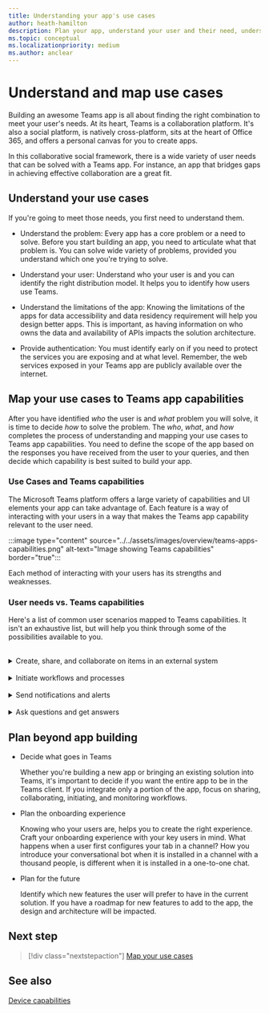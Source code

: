 ```yaml
---
title: Understanding your app's use cases
author: heath-hamilton
description: Plan your app, understand your user and their need, understand the user problems that your app would solve, plan user authentication and their onboarding experience
ms.topic: conceptual
ms.localizationpriority: medium
ms.author: anclear
---
```


# Understand and map use cases

Building an awesome Teams app is all about finding the right combination to meet your user's needs. At its heart, Teams is a collaboration platform. It's also a social platform, is natively cross-platform, sits at the heart of Office 365, and offers a personal canvas for you to create apps.

In this collaborative social framework, there is a wide variety of user needs that can be solved with a Teams app. For instance, an app that bridges gaps in achieving effective collaboration are a great fit.

## Understand your use cases
If you're going to meet those needs, you first need to understand them.

- Understand the problem: Every app has a core problem or a need to solve. Before you start building an app, you need to articulate what that problem is. You can solve wide variety of problems, provided you understand which one you're trying to solve.

- Understand your user: Understand who your user is and you can identify the right distribution model. It helps you to identify how users use Teams.

- Understand the limitations of the app: Knowing the limitations of the apps for data accessibility and data residency requirement will help you design better apps. This is important, as having information on who owns the data and availability of APIs impacts the solution architecture.

- Provide authentication: You must identify early on if you need to protect the services you are exposing and at what level. Remember, the web services exposed in your Teams app are publicly available over the internet.

## Map your use cases to Teams app capabilities

After you have identified *who* the user is and *what* problem you will solve, it is time to decide *how* to solve the problem. The *who*, *what*, and *how* completes the process of understanding and mapping your use cases to Teams app capabilities. You need to define the scope of the app based on the responses you have received from the user to your queries, and then decide which capability is best suited to build your app.

### Use Cases and Teams capabilities

The Microsoft Teams platform offers a large variety of capabilities and UI elements your app can take advantage of. Each feature is a way of interacting with your users in a way that makes the Teams app capability relevant to the user need.

:::image type="content" source="../../assets/images/overview/teams-apps-capabilities.png" alt-text="Image showing Teams capabilities" border="true":::

Each method of interacting with your users has its strengths and weaknesses.

### User needs vs. Teams capabilities  

Here's a list of common user scenarios mapped to Teams capabilities. It isn't an exhaustive list, but will help you think through some of the possibilities available to you.
</br>
</br>
<details>
<summary>Create, share, and collaborate on items in an external system</summary>

Apps to interact with your data

| **If you want to...** | **Try ...** |
| --- | --- |
| Search external systems and share the results as an interactive card. | Messaging extensions with search commands |
| Collect information to insert into a data store or perform advanced searches. | Messaging extensions with action commands |
| Create embedded web experiences to view, work with and share data. | Tabs |
| Push data and send data out of the Teams client. | Connectors and webhooks|
| Interactive modal forms from wherever you need them to collect or display information. | Task modules |
|
</details>
</br>
<details>
<summary>Initiate workflows and processes</summary>

A quick way to initiate a process or workflow in an external system.

| **If you want to...** | **Try ...** |
| --- | --- |
| Trigger from messages, allowing your users to quickly send the contents of a message to your web services. | Messaging extensions action commands |
| Open them from a tab, a bot, or a messaging extension to collect information before initiating a workflow. | Task modules |
| Interact with your users through text and rich cards. | Conversational bots |
| A good choice for a simple back-and-forth interaction when you don't need to build an entire conversational bot. |  Outgoing webhooks |
|
</details>
</br>
<details>
<summary>Send notifications and alerts</summary>

Send asynchronous notifications and alerts to your users in Teams.

| **If you want to...** | **Try ...** |
| --- | --- |
| Send proactive messages to groups, channels, or individual users. | Conversational bots |
| Permit a channel to subscribe to receive messages. A connector lets users tailor the subscription with a configuration page. | Connectors and incoming webhooks |
|
</details>
</br>
<details>
<summary>Ask questions and get answers</summary>

Connect with your users and resolve their queries

| **If you want to...** | **Try ...** |
| --- | --- |
| Natural language processing, AI, machine learning, and all the buzzwords. Use a bot powered by the intelligent cloud to connect your users to the answers they need. | Conversational bots |
| Embed your existing web portal in Teams or create a Teams-specific version for added functionality. | Tabs |
|
</details>

## Plan beyond app building

- Decide what goes in Teams

    Whether you're building a new app or bringing an existing solution into Teams, it's important to decide if you want the entire app to be in the Teams client. If you integrate only a portion of the app, focus on sharing, collaborating, initiating, and monitoring workflows.

- Plan the onboarding experience

    Knowing who your users are, helps you to create the right experience. Craft your onboarding experience with your key users in mind. What happens when a user first configures your tab in a channel? How you introduce your conversational bot when it is installed in a channel with a thousand people, is different when it is installed in a one-to-one chat.

- Plan for the future

    Identify which new features the user will prefer to have in the current solution. If you have a roadmap for new features to add to the app, the design and architecture will be impacted.

## Next step

> [!div class="nextstepaction"]
> [Map your use cases](../../concepts/design/map-use-cases.md)

## See also

[Device capabilities](~/concepts/device-capabilities/device-capabilities-overview.md)
